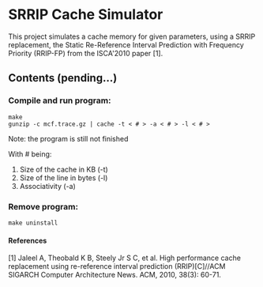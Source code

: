 
# SRRIP Cache Simulator

This project simulates a cache memory for given parameters, using a SRRIP replacement, the Static Re-Reference Interval Prediction with Frequency Priority (RRIP-FP) from the ISCA'2010 paper [1].

## Contents (pending...)



### Compile and run program:

```
make 
gunzip -c mcf.trace.gz | cache -t < # > -a < # > -l < # >
```
Note: the program is still not finished

With # being:
 1. Size of the cache in KB (-t)
 2. Size of the line in bytes (-l)
 3. Associativity (-a)


### Remove program:
```
make uninstall
```

#### References
[1] Jaleel A, Theobald K B, Steely Jr S C, et al. High performance cache replacement using re-reference interval prediction (RRIP)[C]//ACM SIGARCH Computer Architecture News. ACM, 2010, 38(3): 60-71.
